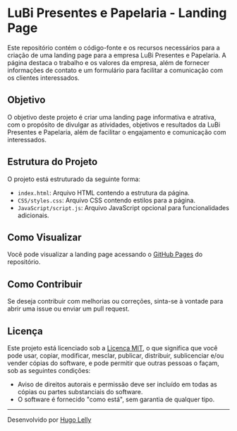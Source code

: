 # LuBi Presentes e Papelaria - Landing Page

Este repositório contém o código-fonte e os recursos necessários para a criação de uma landing page para a empresa LuBi Presentes e Papelaria. A página destaca o trabalho e os valores da empresa, além de fornecer informações de contato e um formulário para facilitar a comunicação com os clientes interessados.

## Objetivo

O objetivo deste projeto é criar uma landing page informativa e atrativa, com o propósito de divulgar as atividades, objetivos e resultados da LuBi Presentes e Papelaria, além de facilitar o engajamento e comunicação com interessados.

## Estrutura do Projeto

O projeto está estruturado da seguinte forma:

- `index.html`: Arquivo HTML contendo a estrutura da página.
- `CSS/styles.css`: Arquivo CSS contendo estilos para a página.
- `JavaScript/script.js`: Arquivo JavaScript opcional para funcionalidades adicionais.

## Como Visualizar

Você pode visualizar a landing page acessando o [GitHub Pages](https://HugoLelly.github.io/ldw_lubi_websites/) do repositório.

## Como Contribuir

Se deseja contribuir com melhorias ou correções, sinta-se à vontade para abrir uma issue ou enviar um pull request.

## Licença

Este projeto está licenciado sob a [Licença MIT](LICENSE), o que significa que você pode usar, copiar, modificar, mesclar, publicar, distribuir, sublicenciar e/ou vender cópias do software, e pode permitir que outras pessoas o façam, sob as seguintes condições:
- Aviso de direitos autorais e permissão deve ser incluído em todas as cópias ou partes substanciais do software.
- O software é fornecido "como está", sem garantia de qualquer tipo.

---

Desenvolvido por [Hugo Lelly](https://github.com/HugoLelly)
